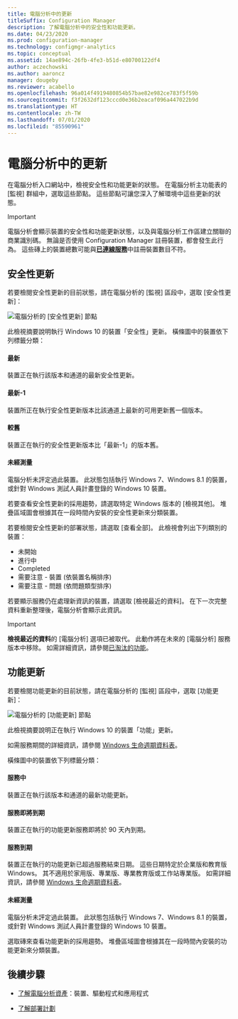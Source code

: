 ```yaml
---
title: 電腦分析中的更新
titleSuffix: Configuration Manager
description: 了解電腦分析中的安全性和功能更新。
ms.date: 04/23/2020
ms.prod: configuration-manager
ms.technology: configmgr-analytics
ms.topic: conceptual
ms.assetid: 14ae894c-26fb-4fe3-b51d-e80700122df4
author: aczechowski
ms.author: aaroncz
manager: dougeby
ms.reviewer: acabello
ms.openlocfilehash: 96a014f4919480854b57bae82e982ce783f5f59b
ms.sourcegitcommit: f3f2632df123cccd0e36b2eacaf096a447022b9d
ms.translationtype: HT
ms.contentlocale: zh-TW
ms.lasthandoff: 07/01/2020
ms.locfileid: "85590961"
---
```

# <a name="updates-in-desktop-analytics"></a>電腦分析中的更新

在電腦分析入口網站中，檢視安全性和功能更新的狀態。 在電腦分析主功能表的 [監視] 群組中，選取這些節點。 這些節點可讓您深入了解環境中這些更新的狀態。

<!--7362999-->

> [!IMPORTANT]
> 電腦分析會顯示裝置的安全性和功能更新狀態，以及與電腦分析工作區建立關聯的商業識別碼。 無論是否使用 Configuration Manager 註冊裝置，都會發生此行為。 這些磚上的裝置總數可能與[**已連線服務**](monitor-connection-health.md#commercial-id-configuration)中註冊裝置數目不符。

## <a name="security-updates"></a>安全性更新

若要檢閱安全性更新的目前狀態，請在電腦分析的 [監視] 區段中，選取 [安全性更新]：

![電腦分析的 [安全性更新] 節點](media/security-updates.png)

此檢視摘要說明執行 Windows 10 的裝置「安全性」更新。 橫條圖中的裝置依下列標籤分類：

#### <a name="latest"></a>最新

裝置正在執行該版本和通道的最新安全性更新。

#### <a name="latest-1"></a>最新-1

裝置所正在執行安全性更新版本比該通道上最新的可用更新舊一個版本。

#### <a name="older"></a>較舊

裝置正在執行的安全性更新版本比「最新-1」的版本舊。

#### <a name="not-measured"></a>未經測量

電腦分析未評定過此裝置。 此狀態包括執行 Windows 7、Windows 8.1 的裝置，或針對 Windows 測試人員計畫登錄的 Windows 10 裝置。  

若要查看安全性更新的採用趨勢，請選取特定 Windows 版本的 [檢視其他]。 堆疊區域圖會根據其在一段時間內安裝的安全性更新來分類裝置。

若要檢閱安全性更新的部署狀態，請選取 [查看全部]。 此檢視會列出下列類別的裝置：

- 未開始
- 進行中
- Completed
- 需要注意 - 裝置 (依裝置名稱排序)
- 需要注意 - 問題 (依問題類型排序)

若要顯示服務仍在處理新資訊的裝置，請選取 [檢視最近的資料]。 在下一次完整資料重新整理後，電腦分析會顯示此資訊。

  > [!IMPORTANT]
  > **檢視最近的資料**的 [電腦分析] 選項已被取代。 此動作將在未來的 [電腦分析] 服務版本中移除。 如需詳細資訊，請參閱[已淘汰的功能](../core/plan-design/changes/deprecated/removed-and-deprecated-cmfeatures.md)。<!--7080949-->  

## <a name="feature-updates"></a>功能更新

若要檢閱功能更新的目前狀態，請在電腦分析的 [監視] 區段中，選取 [功能更新]：

![電腦分析的 [功能更新] 節點](media/feature-updates.png)

此檢視摘要說明正在執行 Windows 10 的裝置「功能」更新。

如需服務期間的詳細資訊，請參閱 [Windows 生命週期資料表](https://support.microsoft.com/help/13853/windows-lifecycle-fact-sheet)。  

橫條圖中的裝置依下列標籤分類：

#### <a name="in-service"></a>服務中

裝置正在執行該版本和通道的最新功能更新。  

#### <a name="near-end-of-service"></a>服務即將到期

裝置正在執行的功能更新服務即將於 90 天內到期。

#### <a name="end-of-service"></a>服務到期

裝置正在執行的功能更新已超過服務結束日期。 這些日期特定於企業版和教育版 Windows。 其不適用於家用版、專業版、專業教育版或工作站專業版。 如需詳細資訊，請參閱 [Windows 生命週期資料表](https://support.microsoft.com/help/13853/windows-lifecycle-fact-sheet)。

#### <a name="not-measured"></a>未經測量

電腦分析未評定過此裝置。 此狀態包括執行 Windows 7、Windows 8.1 的裝置，或針對 Windows 測試人員計畫登錄的 Windows 10 裝置。

選取磚來查看功能更新的採用趨勢。 堆疊區域圖會根據其在一段時間內安裝的功能更新來分類裝置。

## <a name="next-steps"></a>後續步驟

- [了解電腦分析資產](about-assets.md)：裝置、驅動程式和應用程式  

- [了解部署計劃](about-deployment-plans.md)  
